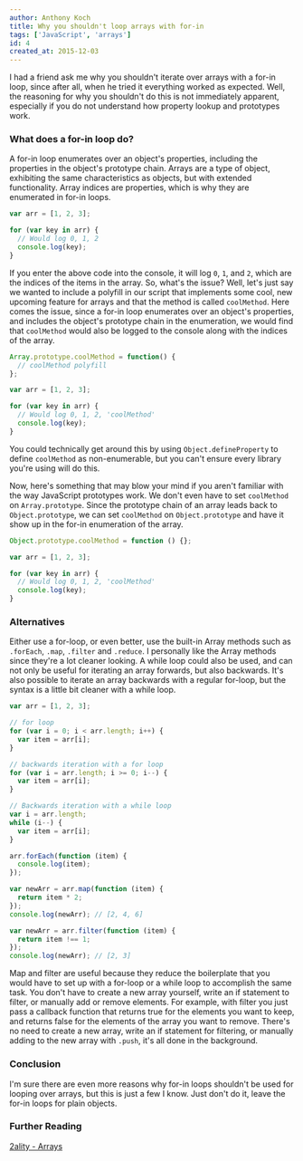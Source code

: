 ```yaml
---
author: Anthony Koch
title: Why you shouldn't loop arrays with for-in
tags: ['JavaScript', 'arrays']
id: 4
created_at: 2015-12-03
---
```



I had a friend ask me why you shouldn't iterate over arrays with a for-in loop, since after all, when he tried it everything worked as expected. Well, the reasoning for why you shouldn't do this is not immediately apparent, especially if you do not understand how property lookup and prototypes work.


<!-- endexcerpt -->


### What does a for-in loop do?

A for-in loop enumerates over an object's properties, including the properties in the object's prototype chain. Arrays are a type of object, exhibiting the same characteristics as objects, but with extended functionality. Array indices are properties, which is why they are enumerated in for-in loops.

```javascript
var arr = [1, 2, 3];

for (var key in arr) {
  // Would log 0, 1, 2
  console.log(key);
}
```

If you enter the above code into the console, it will log `0`, `1`, and `2`, which are the indices of the items in the array. So, what's the issue? Well, let's just say we wanted to include a polyfill in our script that implements some cool, new upcoming feature for arrays and that the method is called `coolMethod`. Here comes the issue, since a for-in loop enumerates over an object's properties, and includes the object's prototype chain in the enumeration, we would find that `coolMethod` would also be logged to the console along with the indices of the array.

```javascript
Array.prototype.coolMethod = function() {
  // coolMethod polyfill
};

var arr = [1, 2, 3];

for (var key in arr) {
  // Would log 0, 1, 2, 'coolMethod'
  console.log(key);
}
```

You could technically get around this by using `Object.defineProperty` to define `coolMethod` as non-enumerable, but you can't ensure every library you're using will do this.

Now, here's something that may blow your mind if you aren't familiar with the way JavaScript prototypes work. We don't even have to set `coolMethod` on `Array.prototype`. Since the prototype chain of an array leads back to `Object.prototype`, we can set `coolMethod` on `Object.prototype` and have it show up in the for-in enumeration of the array.

```javascript
Object.prototype.coolMethod = function () {};

var arr = [1, 2, 3];

for (var key in arr) {
  // Would log 0, 1, 2, 'coolMethod'
  console.log(key);
}
```


### Alternatives

Either use a for-loop, or even better, use the built-in Array methods such as `.forEach`, `.map`, `.filter` and `.reduce`. I personally like the Array methods since they're a lot cleaner looking. A while loop could also be used, and can not only be useful for iterating an array forwards, but also backwards. It's also possible to iterate an array backwards with a regular for-loop, but the syntax is a little bit cleaner with a while loop.

```javascript
var arr = [1, 2, 3];

// for loop
for (var i = 0; i < arr.length; i++) {
  var item = arr[i];
}

// backwards iteration with a for loop
for (var i = arr.length; i >= 0; i--) {
  var item = arr[i];
}

// Backwards iteration with a while loop
var i = arr.length;
while (i--) {
  var item = arr[i];
}

arr.forEach(function (item) {
  console.log(item);
});

var newArr = arr.map(function (item) {
  return item * 2;
});
console.log(newArr); // [2, 4, 6]

var newArr = arr.filter(function (item) {
  return item !== 1;
});
console.log(newArr); // [2, 3]
```

Map and filter are useful because they reduce the boilerplate that you would have to set up with a for-loop or a while loop to accomplish the same task. You don't have to create a new array yourself, write an if statement to filter, or manually add or remove elements. For example, with filter you just pass a callback function that returns true for the elements you want to keep, and returns false for the elements of the array you want to remove. There's no need to create a new array, write an if statement for filtering, or manually adding to the new array with `.push`, it's all done in the background.


### Conclusion

I'm sure there are even more reasons why for-in loops shouldn't be used for looping over arrays, but this is just a few I know. Just don't do it, leave the for-in loops for plain objects.


### Further Reading

[2ality - Arrays](http://www.2ality.com/2012/12/arrays.html)

